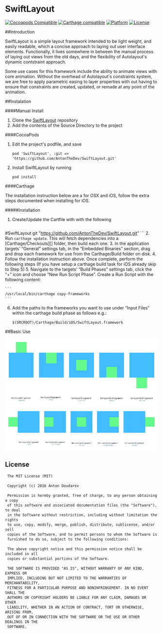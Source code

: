 # SwiftLayout

[![Cocoapods Compatible](https://img.shields.io/badge/pod-v0.1.0-blue.svg)]()
[![Carthage compatible](https://img.shields.io/badge/Carthage-compatible-4BC51D.svg?style=flat)]()
[![Platform](https://img.shields.io/badge/platform-ios-lightgrey.svg)]()
[![License](https://img.shields.io/badge/license-MIT-343434.svg)]()

##Introduction

SwiftLayout is a simple layout framework intended to be light weight, and easily readable, which a concise approach to laying out user interface elements. Functionally, it lives somewhere in between the manual process of laying out views from the old days, and the flexibility of Autolayout's dynamic contstraint approach.

Some use cases for this framework include the ability to animate views with core animation. Without the overhead of Autolayout's constraints system, we are free to apply parametric easing to layer properties with out having to ensure that constraints are created, updated, or remade at any point of the animation.


##Instalation

####Manual Install

1. Clone the [SwiftLayout](git@github.com:AntonTheDev/SwiftLayout.git) repository 
2. Add the contents of the Source Directory to the project

####CocoaPods

1. Edit the project's podfile, and save

	```
    pod 'SwiftLayout', :git => 'https://github.com/AntonTheDev/SwiftLayout.git' 
	```
2. Install SwiftLayout by running

    ```
    pod install
    ```
    
####Carthage

The installation instruction below are a for OSX and iOS, follow the extra steps documented when installing for iOS.

#####Installation

1. Create/Update the Cartfile with with the following
	
	```
#SwiftLayout
git "https://github.com/AntonTheDev/SwiftLayout.git"
	```
2. Run `carthage update`. This will fetch dependencies into a [Carthage/Checkouts][] folder, then build each one.
3. In the application targets’ “General” settings tab, in the “Embedded Binaries” section, drag and drop each framework for use from the Carthage/Build folder on disk.
4. Follow the installation instruction above. Once complete, perform the following steps
(If you have setup a carthage build task for iOS already skip to Step 5) 
5. Navigate to the targets’ “Build Phases” settings tab, click the “+” icon and choose “New Run Script Phase”. Create a Run Script with the following content:

  	```
  	/usr/local/bin/carthage copy-frameworks
  	```
  	
6. Add the paths to the frameworks you want to use under “Input Files” within the carthage build phase as follows e.g.:

	```
 	$(SRCROOT)/Carthage/Build/iOS/SwiftLayout.framework
  	
  	```

##Basic Use




![alt tag](/Documentation/VerticalAlignment.png?raw=true)
![alt tag](/Documentation/HorizontalAlignment.png?raw=true)

## License

     The MIT License (MIT)  
      
     Copyright (c) 2016 Anton Doudarev  
      
     Permission is hereby granted, free of charge, to any person obtaining a copy
     of this software and associated documentation files (the "Software"), to deal
     in the Software without restriction, including without limitation the rights
     to use, copy, modify, merge, publish, distribute, sublicense, and/or sell
     copies of the Software, and to permit persons to whom the Software is
     furnished to do so, subject to the following conditions:  
     
     The above copyright notice and this permission notice shall be included in all
     copies or substantial portions of the Software.  
      
     THE SOFTWARE IS PROVIDED "AS IS", WITHOUT WARRANTY OF ANY KIND, EXPRESS OR
     IMPLIED, INCLUDING BUT NOT LIMITED TO THE WARRANTIES OF MERCHANTABILITY,
     FITNESS FOR A PARTICULAR PURPOSE AND NONINFRINGEMENT. IN NO EVENT SHALL THE
     AUTHORS OR COPYRIGHT HOLDERS BE LIABLE FOR ANY CLAIM, DAMAGES OR OTHER
     LIABILITY, WHETHER IN AN ACTION OF CONTRACT, TORT OR OTHERWISE, ARISING FROM,
     OUT OF OR IN CONNECTION WITH THE SOFTWARE OR THE USE OR OTHER DEALINGS IN THE
     SOFTWARE.  